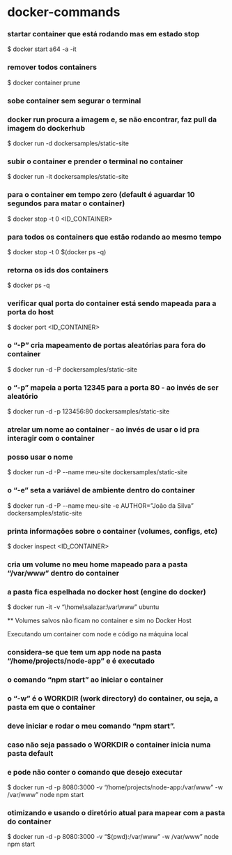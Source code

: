 # docker-commands

### startar container que está rodando mas em estado stop

$ docker start a64 -a -it

### remover todos containers

$ docker container prune

### sobe container sem segurar o terminal

### docker run procura a imagem e, se não encontrar, faz pull da imagem do dockerhub

$ docker run -d dockersamples/static-site

### subir o container e prender o terminal no container

$ docker run -it dockersamples/static-site

### para o container em tempo zero (default é aguardar 10 segundos para matar o container)

$ docker stop -t 0 <ID_CONTAINER>

### para todos os containers que estão rodando ao mesmo tempo

$ docker stop -t 0 $(docker ps -q)

### retorna os ids dos containers

$ docker ps -q

### verificar qual porta do container está sendo mapeada para a porta do host

$ docker port <ID_CONTAINER>

### o “-P” cria mapeamento de portas aleatórias para fora do container

$ docker run -d -P dockersamples/static-site

### o “-p” mapeia a porta 12345 para a porta 80 - ao invés de ser aleatório

$ docker run -d -p 123456:80 dockersamples/static-site

### atrelar um nome ao container - ao invés de usar o id pra interagir com o container

### posso usar o nome

$ docker run -d -P --name meu-site dockersamples/static-site

### o “-e” seta a variável de ambiente dentro do container

$ docker run -d -P --name meu-site -e AUTHOR=”João da Silva” dockersamples/static-site

### printa informações sobre o container (volumes, configs, etc)

$ docker inspect <ID_CONTAINER>

### cria um volume no meu home mapeado para a pasta “/var/www” dentro do container

### a pasta fica espelhada no docker host (engine do docker)

$ docker run -it -v “\home\salazar:\var\www” ubuntu

\*\* Volumes salvos não ficam no container e sim no Docker Host

Executando um container com node e código na máquina local

### considera-se que tem um app node na pasta “/home/projects/node-app” e é executado

### o comando “npm start” ao iniciar o container

### o “-w” é o WORKDIR (work directory) do container, ou seja, a pasta em que o container

### deve iniciar e rodar o meu comando “npm start”.

### caso não seja passado o WORKDIR o container inicia numa pasta default

### e pode não conter o comando que desejo executar

$ docker run -d -p 8080:3000 -v “/home/projects/node-app:/var/www” -w /var/www” node npm start

### otimizando e usando o diretório atual para mapear com a pasta do container

$ docker run -d -p 8080:3000 -v “$(pwd):/var/www” -w /var/www” node npm start
